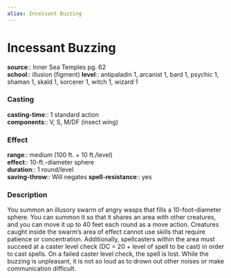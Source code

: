 ```yaml
---
alias: Incessant Buzzing
---
```


# Incessant Buzzing 

**source**:: Inner Sea Temples pg. 62  
**school**:: illusion (figment)
**level**:: antipaladin 1, arcanist 1, bard 1, psychic 1, shaman 1, skald 1, sorcerer 1, witch 1, wizard 1

### Casting 

**casting-time**:: 1 standard action  
**components**:: V, S, M/DF (insect wing)

### Effect 

**range**:: medium (100 ft. + 10 ft./level)  
**effect**:: 10-ft.-diameter sphere  
**duration**:: 1 round/level  
**saving-throw**:: Will negates
**spell-resistance**:: yes

### Description 

You summon an illusory swarm of angry wasps that fills a 10-foot-diameter sphere. You can summon it so that it shares an area with other creatures, and you can move it up to 40 feet each round as a move action. Creatures caught inside the swarm’s area of effect cannot use skills that require patience or concentration. Additionally, spellcasters within the area must succeed at a caster level check (DC = 20 + level of spell to be cast) in order to cast spells. On a failed caster level check, the spell is lost. While the buzzing is unpleasant, it is not so loud as to drown out other noises or make communication difficult.
